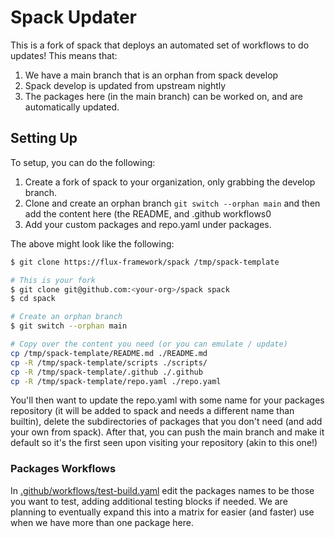 # Spack Updater

This is a fork of spack that deploys an automated set of workflows to do updates!
This means that:

1. We have a main branch that is an orphan from spack develop
2. Spack develop is updated from upstream nightly
3. The packages here (in the main branch) can be worked on, and are automatically updated.

## Setting Up

To setup, you can do the following:

1. Create a fork of spack to your organization, only grabbing the develop branch.
2. Clone and create an orphan branch `git switch --orphan main` and then add the content here (the README, and .github workflows0
3. Add your custom packages and repo.yaml under packages.

The above might look like the following:

```bash
$ git clone https://flux-framework/spack /tmp/spack-template

# This is your fork
$ git clone git@github.com:<your-org>/spack spack
$ cd spack

# Create an orphan branch
$ git switch --orphan main

# Copy over the content you need (or you can emulate / update)
cp /tmp/spack-template/README.md ./README.md
cp -R /tmp/spack-template/scripts ./scripts/
cp -R /tmp/spack-template/.github ./.github
cp -R /tmp/spack-template/repo.yaml ./repo.yaml
```

You'll then want to update the repo.yaml with some name for your packages repository (it will
be added to spack and needs a different name than builtin), delete the subdirectories of packages
that you don't need (and add your own from spack). After that, you can push the main branch
and make it default so it's the first seen upon visiting your repository (akin to this one!)

### Packages Workflows

In [.github/workflows/test-build.yaml](.github/workflows/test-build.yaml) edit the packages names
to be those you want to test, adding additional testing blocks if needed. We are planning to eventually
expand this into a matrix for easier (and faster) use when we have more than one package here.
